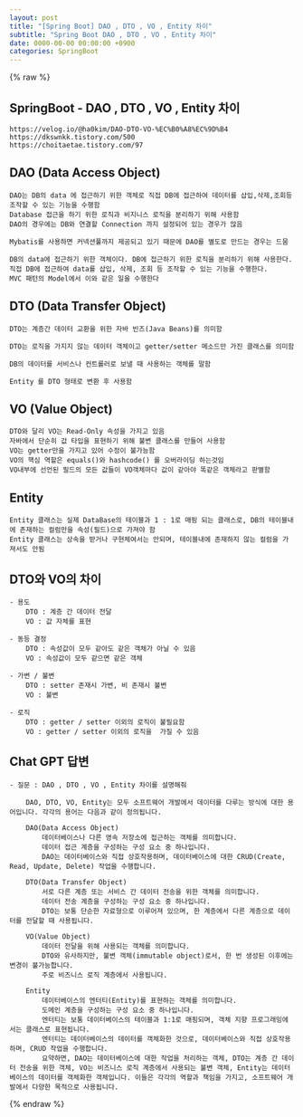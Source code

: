 ```yaml
---  
layout: post  
title: "[Spring Boot] DAO , DTO , VO , Entity 차이"  
subtitle: "Spring Boot DAO , DTO , VO , Entity 차이"  
date: 0000-00-00 00:00:00 +0900  
categories: SpringBoot  
---  
```

{% raw %}  
## SpringBoot - DAO , DTO , VO , Entity 차이  
	https://velog.io/@ha0kim/DAO-DTO-VO-%EC%B0%A8%EC%9D%B4  
	https://dkswnkk.tistory.com/500  
	https://choitaetae.tistory.com/97  
  
## DAO (Data Access Object)  
	DAO는 DB의 data 에 접근하기 위한 객체로 직접 DB에 접근하여 데이터를 삽입,삭제,조회등 조작할 수 있는 기능을 수행함  
	Database 접근을 하기 위한 로직과 비지니스 로직을 분리하기 위해 사용함  
	DAO의 경우에는 DB와 연결할 Connection 까지 설정되어 있는 경우가 많음  
  
	Mybatis를 사용하면 커넥션풀까지 제공되고 있기 때문에 DAO를 별도로 만드는 경우는 드뭄  
  
	DB의 data에 접근하기 위한 객체이다. DB에 접근하기 위한 로직을 분리하기 위해 사용한다.  
	직접 DB에 접근하여 data를 삽입, 삭제, 조회 등 조작할 수 있는 기능을 수행한다.  
	MVC 패턴의 Model에서 이와 같은 일을 수행한다  
  
## DTO (Data Transfer Object)  
	DTO는 계층간 데이터 교환을 위한 자바 빈즈(Java Beans)를 의미함  
  
	DTO는 로직을 가지지 않는 데이터 객체이고 getter/setter 메소드만 가진 클래스를 의미함  
  
	DB의 데이터를 서비스나 컨트롤러로 보낼 때 사용하는 객체를 말함  
  
	Entity 를 DTO 형태로 변환 후 사용함  
  
## VO (Value Object)  
	DTO와 달리 VO는 Read-Only 속성을 가지고 있음  
	자바에서 단순히 값 타입을 표현하기 위해 불변 클래스를 만들어 사용함  
	VO는 getter만을 가지고 있어 수정이 불가능함  
	VO의 핵심 역할은 equals()와 hashcode() 를 오버라이딩 하는것임  
	VO내부에 선언된 필드의 모든 값들이 VO객체마다 값이 같아야 똑같은 객체라고 판별함  
  
## Entity  
  
	Entity 클래스는 실제 DataBase의 테이블과 1 : 1로 매핑 되는 클래스로, DB의 테이블내에 존재하는 컬럼만을 속성(필드)으로 가져야 함  
	Entity 클래스는 상속을 받거나 구현체여서는 안되며, 테이블내에 존재하지 않는 컬럼을 가져서도 안됨  
  
## DTO와 VO의 차이  
	- 용도  
		DTO : 계층 간 데이터 전달  
		VO : 값 자체를 표현  
  
	- 동등 결정  
		DTO : 속성값이 모두 같아도 같은 객체가 아닐 수 있음  
		VO : 속성값이 모두 같으면 같은 객체  
  
	- 가변 / 불변  
		DTO : setter 존재시 가변, 비 존재시 불변  
		VO : 불변  
  
	- 로직  
		DTO : getter / setter 이외의 로직이 불필요함  
		VO : getter / setter 이외의 로직을  가질 수 있음  
  
## Chat GPT 답변  
  
	- 질문 : DAO , DTO , VO , Entity 차이를 설명해줘  
  
		DAO, DTO, VO, Entity는 모두 소프트웨어 개발에서 데이터를 다루는 방식에 대한 용어입니다. 각각의 용어는 다음과 같이 정의됩니다.  
  
		DAO(Data Access Object)  
			데이터베이스나 다른 영속 저장소에 접근하는 객체를 의미합니다.  
			데이터 접근 계층을 구성하는 구성 요소 중 하나입니다.  
			DAO는 데이터베이스와 직접 상호작용하며, 데이터베이스에 대한 CRUD(Create, Read, Update, Delete) 작업을 수행합니다.  
  
		DTO(Data Transfer Object)  
			서로 다른 계층 또는 서비스 간 데이터 전송을 위한 객체를 의미합니다.  
			데이터 전송 계층을 구성하는 구성 요소 중 하나입니다.  
			DTO는 보통 단순한 자료형으로 이루어져 있으며, 한 계층에서 다른 계층으로 데이터를 전달할 때 사용됩니다.  
  
		VO(Value Object)  
			데이터 전달을 위해 사용되는 객체를 의미합니다.  
			DTO와 유사하지만, 불변 객체(immutable object)로서, 한 번 생성된 이후에는 변경이 불가능합니다.  
			주로 비즈니스 로직 계층에서 사용됩니다.  
  
		Entity  
			데이터베이스의 엔터티(Entity)를 표현하는 객체를 의미합니다.  
			도메인 계층을 구성하는 구성 요소 중 하나입니다.  
			엔터티는 보통 데이터베이스의 테이블과 1:1로 매핑되며, 객체 지향 프로그래밍에서는 클래스로 표현됩니다.  
			엔터티는 데이터베이스의 데이터를 객체화한 것으로, 데이터베이스와 직접 상호작용하며, CRUD 작업을 수행합니다.  
			요약하면, DAO는 데이터베이스에 대한 작업을 처리하는 객체, DTO는 계층 간 데이터 전송을 위한 객체, VO는 비즈니스 로직 계층에서 사용되는 불변 객체, Entity는 데이터베이스의 데이터를 객체화한 객체입니다. 이들은 각각의 역할과 책임을 가지고, 소프트웨어 개발에서 다양한 목적으로 사용됩니다.  
  
{% endraw %}